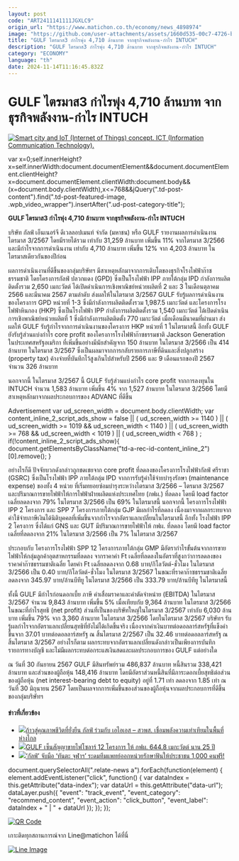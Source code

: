 ```yaml
---
layout: post
code: "ART2411141111JGXLC9"
origin_url: "https://www.matichon.co.th/economy/news_4898974"
image: "https://github.com/user-attachments/assets/1660d535-00c7-4726-ba8f-1fd6ad407331"
title: "GULF ไตรมาส3 กำไรพุ่ง 4,710 ล้านบาท จากธุรกิจพลังงาน-กำไร INTUCH"
description: "GULF ไตรมาส3 กำไรพุ่ง 4,710 ล้านบาท จากธุรกิจพลังงาน-กำไร INTUCH"
category: "ECONOMY"
language: "th"
date: 2024-11-14T11:16:45.832Z
---
```


# GULF ไตรมาส3 กำไรพุ่ง 4,710 ล้านบาท จากธุรกิจพลังงาน-กำไร INTUCH

[![](https://www.matichon.co.th/wp-content/uploads/2024/11/728-183.jpg "Smart city and IoT (Internet of Things) concept. ICT (Information Communication Technology).")](https://www.matichon.co.th/wp-content/uploads/2024/11/728-183.jpg)

var x=0;self.innerHeight?x=self.innerWidth:document.documentElement&&document.documentElement.clientHeight?x=document.documentElement.clientWidth:document.body&&(x=document.body.clientWidth),x<=768&&jQuery(".td-post-content").find(".td-post-featured-image, .wpb\_video\_wrapper").insertAfter(".ud-post-category-title");

**GULF ไตรมาส3 กำไรพุ่ง 4,710 ล้านบาท จากธุรกิจพลังงาน-กำไร INTUCH**

บริษัท กัลฟ์ เอ็นเนอร์จี ดีเวลลอปเมนท์ จำกัด (มหาชน) หรือ GULF รายงานผลการดำเนินงานไตรมาส 3/2567 โดยมีรายได้รวม เท่ากับ 31,259 ล้านบาท เพิ่มขึ้น 11% จากไตรมาส 3/2566 และมีกำไรจากการดำเนินงาน เท่ากับ 4,710 ล้านบาท เพิ่มขึ้น 12% จาก 4,203 ล้านบาท ในไตรมาสเดียวกันของปีก่อน

ผลการดำเนินงานที่ดีขึ้นของกลุ่มบริษัทฯ มีสาเหตุหลักมาจากการเติบโตของธุรกิจโรงไฟฟ้าก๊าซธรรมชาติ โดยโครงการกัลฟ์ ปลวกแดง (GPD) ซึ่งเป็นโรงไฟฟ้า IPP ภายใต้กลุ่ม IPD กำลังการผลิตติดตั้งรวม 2,650 เมกะวัตต์ ได้เปิดดำเนินการเชิงพาณิชย์หน่วยผลิตที่ 2 และ 3 ในเดือนตุลาคม 2566 และมีนาคม 2567 ตามลำดับ ส่งผลให้ในไตรมาส 3/2567 GULF รับรู้ผลการดำเนินงานของโครงการ GPD หน่วยที่ 1-3 ซึ่งมีกำลังการผลิตติดตั้งรวม 1,987.5 เมกะวัตต์ และโครงการโรงไฟฟ้าหินกอง (HKP) ซึ่งเป็นโรงไฟฟ้า IPP กำลังการผลิตติดตั้งรวม 1,540 เมกะวัตต์ ได้เปิดดำเนินการเชิงพาณิชย์หน่วยผลิตที่ 1 ซึ่งมีกำลังการผลิตติดตั้ง 770 เมกะวัตต์ เมื่อเดือนมีนาคมที่ผ่านมา ส่งผลให้ GULF รับรู้กำไรจากการดำเนินงานของโครงการ HKP หน่วยที่ 1 ในไตรมาสนี้ อีกทั้ง GULF ยังรับรู้ส่วนแบ่งกำไร core profit ของโครงการโรงไฟฟ้าก๊าซธรรมชาติ Jackson Generation ในประเทศสหรัฐอเมริกา ที่เพิ่มขึ้นอย่างมีนัยสำคัญจาก 150 ล้านบาท ในไตรมาส 3/2566 เป็น 414 ล้านบาท ในไตรมาส 3/2567 ซึ่งเป็นผลมาจากการกลับรายการภาษีที่ดินและสิ่งปลูกสร้าง (property tax) ค้างจ่ายที่บันทึกไว้สูงเกินไปสำหรับปี 2566 และ 9 เดือนแรกของปี 2567 จำนวน 326 ล้านบาท

นอกจากนี้ ในไตรมาส 3/2567 นี้ GULF รับรู้ส่วนแบ่งกำไร core profit จากการลงทุนใน INTUCH จำนวน 1,583 ล้านบาท เพิ่มขึ้น 4% จาก 1,527 ล้านบาท ในไตรมาส 3/2566 โดยมีสาเหตุหลักมาจากผลประกอบการของ ADVANC ที่ดีขึ้น

Advertisement var ud\_screen\_width = document.body.clientWidth; var content\_inline\_2\_script\_ads\_show = false || ( ud\_screen\_width >= 1140 ) || ( ud\_screen\_width >= 1019 && ud\_screen\_width < 1140 ) || ( ud\_screen\_width >= 768 && ud\_screen\_width < 1019 ) || ( ud\_screen\_width < 768 ) ; if(!content\_inline\_2\_script\_ads\_show){ document.getElementsByClassName("td-a-rec-id-content\_inline\_2")\[0\].remove(); }

อย่างไรก็ดี ปัจจัยบวกดังกล่าวถูกชดเชยจาก core profit ที่ลดลงของโครงการโรงไฟฟ้ากัลฟ์ ศรีราชา (GSRC) ซึ่งเป็นโรงไฟฟ้า IPP ภายใต้กลุ่ม IPD จากการรับรู้ค่าใช้จ่ายบำรุงรักษา (maintenance expense) ของทั้ง 4 หน่วย ที่เริ่มทยอยซ่อมบำรุงระหว่างไตรมาส 3/2566 – ไตรมาส 3/2567 และปริมาณการขายไฟฟ้าให้การไฟฟ้าฝ่ายผลิตแห่งประเทศไทย (กฟผ.) ที่ลดลง โดยมี load factor เฉลี่ยลดลงจาก 79% ในไตรมาส 3/2566 เป็น 69% ในไตรมาสนี้ นอกจากนี้ โครงการโรงไฟฟ้า IPP 2 โครงการ และ SPP 7 โครงการภายใต้กลุ่ม GJP มีผลกำไรที่ลดลง เนื่องมาจากผลกระทบจากค่าใช้จ่ายภาษีเงินได้นิติบุคคลที่เพิ่มขึ้นจากกำไรจากอัตราแลกเปลี่ยนในไตรมาสนี้ อีกทั้ง โรงไฟฟ้า IPP 2 โครงการ ซึ่งได้แก่ GNS และ GUT มีปริมาณการขายไฟฟ้าให้ กฟผ. ที่ลดลง โดยมี load factor เฉลี่ยที่ลดลงจาก 21% ในไตรมาส 3/2566 เป็น 7% ในไตรมาส 3/2567

ประกอบกับ โครงการโรงไฟฟ้า SPP 12 โครงการภายใต้กลุ่ม GMP มีอัตรากำไรขั้นต้นจากการขายไฟฟ้าให้กลุ่มลูกค้าอุตสาหกรรมที่ลดลง จากราคาค่า Ft เฉลี่ยที่ลดลงในอัตราที่สูงกว่าการลดลงของราคาค่าก๊าซธรรมชาติเฉลี่ย โดยค่า Ft เฉลี่ยลดลงจาก 0.68 บาท/กิโลวัตต์-ชั่วโมง ในไตรมาส 3/2566 เป็น 0.40 บาท/กิโลวัตต์-ชั่วโมง ในไตรมาส 3/2567 ในขณะที่ราคาก๊าซธรรมชาติเฉลี่ยลดลงจาก 345.97 บาท/ล้านบีทียู ในไตรมาส 3/2566 เป็น 333.79 บาท/ล้านบีทียู ในไตรมาสนี้

ทั้งนี้ GULF มีกำไรก่อนดอกเบี้ย ภาษี ค่าเสื่อมราคาและค่าตัดจำหน่าย (EBITDA) ในไตรมาส 3/2567 จำนวน 9,843 ล้านบาท เพิ่มขึ้น 5% เมื่อเทียบกับ 9,364 ล้านบาท ในไตรมาส 3/2566 ในขณะที่กำไรสุทธิ (net profit) ส่วนที่เป็นของบริษัทใหญ่ในไตรมาส 3/2567 เท่ากับ 6,030 ล้านบาท เพิ่มขึ้น 79% จาก 3,360 ล้านบาท ในไตรมาส 3/2566 โดยในไตรมาส 3/2567 บริษัทฯ รับรู้ผลกำไรจากอัตราแลกเปลี่ยนสุทธิที่ยังไม่ได้เกิดขึ้นจริง เนื่องจากค่าเงินบาทต่อดอลลาร์สหรัฐที่แข็งค่าขึ้นจาก 37.01 บาทต่อดอลลาร์สหรัฐ ณ สิ้นไตรมาส 2/2567 เป็น 32.46 บาทต่อดอลลาร์สหรัฐ ณ สิ้นไตรมาส 3/2567 อย่างไรก็ตาม ผลกระทบจากอัตราแลกเปลี่ยนดังกล่าวเป็นเพียงการบันทึกรายการทางบัญชี และไม่มีผลกระทบต่อกระแสเงินสดและผลประกอบการของ GULF แต่อย่างใด

ณ วันที่ 30 กันยายน 2567 GULF มีสินทรัพย์รวม 486,837 ล้านบาท หนี้สินรวม 338,421 ล้านบาท และส่วนของผู้ถือหุ้น 148,416 ล้านบาท โดยมีอัตราส่วนหนี้สินที่มีภาระดอกเบี้ยสุทธิต่อส่วนของผู้ถือหุ้น (net interest-bearing debt to equity) อยู่ที่ 1.71 เท่า ลดลงจาก 1.85 เท่า ณ วันที่ 30 มิถุนายน 2567 โดยเป็นผลจากการเพิ่มขึ้นของส่วนของผู้ถือหุ้นจากผลประกอบการที่ดีขึ้นของกลุ่มบริษัทฯ

#### ข่าวที่เกี่ยวข้อง

*   [![](https://www.matichon.co.th/wp-content/uploads/2024/06/image2-10.jpg)ก้าวสู่คุณภาพชีวิตที่ยั่งยืน กัลฟ์ ร่วมกับ เอไอเอส – สวพส. เชื่อมพลังความเท่าเทียมในพื้นที่ห่างไกล](https://www.matichon.co.th/advertorial/news_4633077)
*   [![](https://www.matichon.co.th/wp-content/uploads/2022/08/กัลฟ์-กำไร120.jpg)GULF เซ็นสัญญาขายไฟโซลาร์ 12 โครงการ ให้ กฟผ. 644.8 เมกะวัตต์ นาน 25 ปี](https://www.matichon.co.th/economy/news_4341818)
*   [![](https://www.matichon.co.th/wp-content/uploads/2023/11/image2-4.jpg)‘กัลฟ์’ จับมือ ‘ทันตะ จุฬาฯ’ ระดมทีมแพทย์ออกหน่วยรักษาฟันให้ประชาชน 1,000 คนฟรี!](https://www.matichon.co.th/advertorial/news_4263832)

document.querySelectorAll(".relate-news a").forEach(function(element) { element.addEventListener("click", function() { var dataIndex = this.getAttribute("data-index"); var dataUrl = this.getAttribute("data-url"); dataLayer.push({ "event": "track\_event", "event\_category": "recommend\_content", "event\_action": "click\_button", "event\_label": dataIndex + " | " + dataUrl }); }); });

[![QR Code](https://www.matichon.co.th/wp-content/uploads/2023/07/wob1371z.jpg)](https://lin.ee/ht0nDxX)

เกาะติดทุกสถานการณ์จาก Line@matichon ได้ที่นี่

[![Line Image](https://www.matichon.co.th/wp-content/uploads/2023/07/th.png)](https://lin.ee/ht0nDxX)